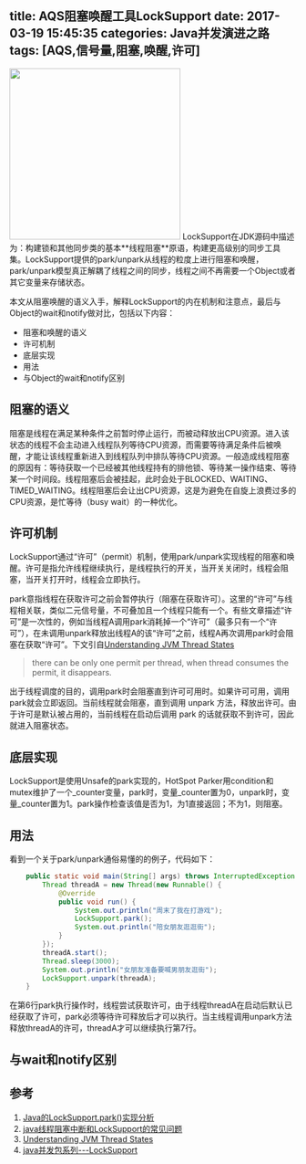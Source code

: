 title: AQS阻塞唤醒工具LockSupport
date: 2017-03-19 15:45:35
categories: Java并发演进之路
tags: [AQS,信号量,阻塞,唤醒,许可]
---
<img src="/img/utilities.png" width="300" class="img-topic" />
LockSupport在JDK源码中描述为：构建锁和其他同步类的基本**线程阻塞**原语，构建更高级别的同步工具集。LockSupport提供的park/unpark从线程的粒度上进行阻塞和唤醒，park/unpark模型真正解耦了线程之间的同步，线程之间不再需要一个Object或者其它变量来存储状态。
<!--more-->

本文从阻塞唤醒的语义入手，解释LockSupport的内在机制和注意点，最后与Object的wait和notify做对比，包括以下内容：
- 阻塞和唤醒的语义
- 许可机制
- 底层实现
- 用法
- 与Object的wait和notify区别

## 阻塞的语义
阻塞是线程在满足某种条件之前暂时停止运行，而被动释放出CPU资源。进入该状态的线程不会主动进入线程队列等待CPU资源，而需要等待满足条件后被唤醒，才能让该线程重新进入到线程队列中排队等待CPU资源。一般造成线程阻塞的原因有：等待获取一个已经被其他线程持有的排他锁、等待某一操作结束、等待某一个时间段。线程阻塞后会被挂起，此时会处于BLOCKED、WAITING、TIMED_WAITING。线程阻塞后会让出CPU资源，这是为避免在自旋上浪费过多的CPU资源，是忙等待（busy wait）的一种优化。

## 许可机制
LockSupport通过“许可”（permit）机制，使用park/unpark实现线程的阻塞和唤醒。许可是指允许线程继续执行，是线程执行的开关，当开关关闭时，线程会阻塞，当开关打开时，线程会立即执行。

park意指线程在获取许可之前会暂停执行（阻塞在获取许可）。这里的“许可”与线程相关联，类似二元信号量，不可叠加且一个线程只能有一个。有些文章描述“许可”是一次性的，例如当线程A调用park消耗掉一个“许可”（最多只有一个“许可”），在未调用unpark释放出线程A的该“许可”之前，线程A再次调用park时会阻塞在获取“许可”。下文引自[Understanding JVM Thread States](http://xmlandmore.blogspot.com/2012/08/understanding-jvm-thread-states.html)
> there can be only one permit per thread, when thread consumes the permit, it disappears.

出于线程调度的目的，调用park时会阻塞直到许可可用时。如果许可可用，调用park就会立即返回。当前线程就会阻塞，直到调用 unpark 方法，释放出许可。由于许可是默认被占用的，当前线程在启动后调用 park 的话就获取不到许可，因此就进入阻塞状态。

## 底层实现
LockSupport是使用Unsafe的park实现的，HotSpot Parker用condition和mutex维护了一个_counter变量，park时，变量_counter置为0，unpark时，变量_counter置为1。park操作检查该值是否为1，为1直接返回；不为1，则阻塞。

## 用法
看到一个关于park/unpark通俗易懂的的例子，代码如下：
```java
    public static void main(String[] args) throws InterruptedException {
        Thread threadA = new Thread(new Runnable() {
            @Override
            public void run() {
                System.out.println("周末了我在打游戏");
                LockSupport.park();
                System.out.println("陪女朋友逛逛街");
            }
        });
        threadA.start();
        Thread.sleep(3000);
        System.out.println("女朋友准备要喊男朋友逛街");
        LockSupport.unpark(threadA);
    }
```
在第6行park执行操作时，线程尝试获取许可，由于线程threadA在启动后默认已经获取了许可，park必须等待许可释放后才可以执行。当主线程调用unpark方法释放threadA的许可，threadA才可以继续执行第7行。

## 与wait和notify区别



## 参考
1. [Java的LockSupport.park()实现分析](http://blog.csdn.net/hengyunabc/article/details/28126139)
2. [java线程阻塞中断和LockSupport的常见问题](http://agapple.iteye.com/blog/970055)
3. [Understanding JVM Thread States](http://xmlandmore.blogspot.com/2012/08/understanding-jvm-thread-states.html)
4. [java并发包系列---LockSupport](http://blog.csdn.net/opensure/article/details/53349698)